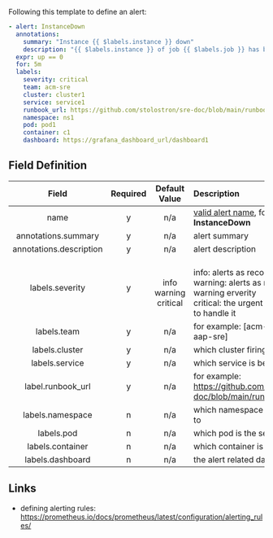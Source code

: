 Following this template to define an alert:

```yaml
- alert: InstanceDown
  annotations:
    summary: "Instance {{ $labels.instance }} down"
    description: "{{ $labels.instance }} of job {{ $labels.job }} has been down for more than 5 minutes."
  expr: up == 0
  for: 5m
  labels:
    severity: critical
    team: acm-sre
    cluster: cluster1
    service: service1
    runbook_url: https://github.com/stolostron/sre-doc/blob/main/runbook/InstanceDown.md
    namespace: ns1
    pod: pod1
    container: c1
    dashboard: https://grafana_dashboard_url/dashboard1
```

## Field Definition

Field | Required | Default Value | Description
:---: | :---: |  :---: | :---
name | y | n/a | [valid alert name](https://prometheus.io/docs/concepts/data_model/#metric-names-and-labels), for example: **InstanceDown**
annotations.summary | y | n/a | alert summary
annotations.description | y | n/a | alert description
labels.severity | y |<br> info <br> warning <br> critical |<br> info: alerts as records, it is a low erverity  <br> warning: alerts as notification, it is a warning erverity  <br> critical: the urgent alert, need on-call SRE to handle it
labels.team | y | n/a | for example: [acm-sre, aap-sre, acm-aap-sre]
labels.cluster | y | n/a | which cluster firing this alert
labels.service | y | n/a | which service is belong to this alert
label.runbook_url | y | n/a | for example: https://github.com/stolostron/sre-doc/blob/main/runbook/InstanceDown.md
labels.namespace | n | n/a | which namespace is the service belongs to
labels.pod | n | n/a | which pod is the service belongs to
labels.container  | n | n/a | which container is the service running on
labels.dashboard  | n | n/a | the alert related dashboard link

## Links

- defining alerting rules: https://prometheus.io/docs/prometheus/latest/configuration/alerting_rules/
